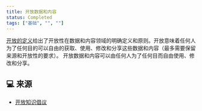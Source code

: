 ```yaml
---
title: 开放数据和内容
status: Completed
tags: ["基础", "", ""]
---
```


[开放的定义](http://opendefinition.org/od/2.1/en/)给出了开放性在数据和内容领域的明确定义和原则。开放意味着任何人为了任何目的可以自由的获取、使用、修改和分享这些数据和内容（最多需要保留来源和开放性的要求）。
开放数据和内容可以由任何人为了任何目而自由使用、修改和分享。

## 💻 来源

* [开放知识倡议](https://okfn.org/)
